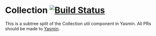 # Collection [![Build Status](https://scrutinizer-ci.com/g/CharlotteDunois/Collection/badges/build.png?b=master)](https://scrutinizer-ci.com/g/CharlotteDunois/Collection/build-status/master)

This is a subtree split of the Collection util component in Yasmin. All PRs should be made to [Yasmin](https://github.com/CharlotteDunois/Yasmin).
